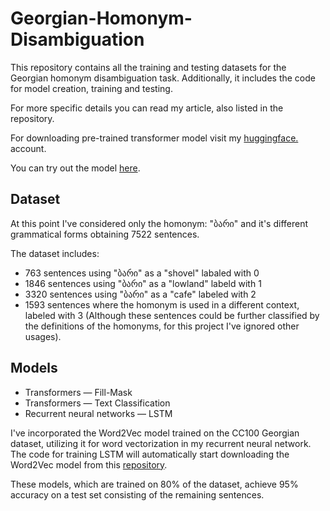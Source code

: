 # Georgian-Homonym-Disambiguation
This repository contains all the training and testing datasets for the Georgian homonym disambiguation task. Additionally, it includes the code for model creation, training and testing.

For more specific details you can read my article, also listed in the repository.

For downloading pre-trained transformer model visit my <a href="https://huggingface.co/davmel">huggingface.</a> account.

You can try out the model <a href="https://huggingface.co/spaces/davmel/Georgian_Homonym_Disambiguation">here</a>.
## Dataset
At this point I've considered only the homonym: "ბარი" and it's different grammatical forms obtaining 7522 sentences.

The dataset includes:

- 763 sentences using "ბარი" as a "shovel" labaled with 0
- 1846 sentences using "ბარი" as a "lowland" labeld with 1
- 3320 sentences using "ბარი" as a "cafe" labeled with 2 
- 1593 sentences where the homonym is used in a different context, labeled with 3 (Although these sentences could be further classified by the definitions of the homonyms, for this project I've ignored other usages).

## Models
- Transformers &mdash; Fill-Mask
- Transformers &mdash; Text Classification
- Recurrent neural networks &mdash; LSTM

I've incorporated the Word2Vec model trained on the CC100 Georgian dataset, utilizing it for word vectorization in my recurrent neural network. The code for training LSTM will automatically start downloading the Word2Vec model from this <a href="https://huggingface.co/davmel/ka_word2vec/tree/main">repository</a>. 

These models, which are trained on 80% of the dataset, achieve 95% accuracy on a test set consisting of the remaining sentences.
